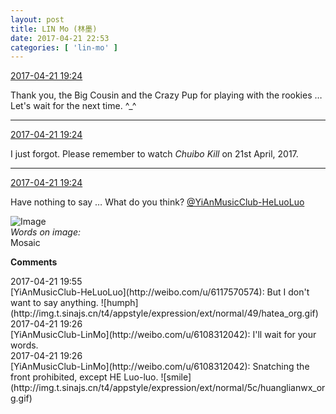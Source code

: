 ```yaml
---
layout: post
title: LIN Mo (林墨)
date: 2017-04-21 22:53
categories: [ 'lin-mo' ]
---
```


<div class="weibo-info">
  <a href="http://weibo.com/6108312042/EFyP038rg">2017-04-21 19:24</a>
</div>

Thank you, the Big Cousin and the Crazy Pup for playing with the rookies … Let's wait for the next time. ^_^

<!-- more -->

---

<div class="weibo-info">
  <a href="http://weibo.com/6108312042/EFyP038rg">2017-04-21 19:24</a>
</div>

I just forgot. Please remember to watch *Chuibo Kill* on 21st April, 2017.

---

<div class="weibo-info">
  <a href="http://weibo.com/6108312042/EFyP038rg">2017-04-21 19:24</a>
</div>

Have nothing to say … What do you think? [@YiAnMusicClub-HeLuoLuo](http://weibo.com/u/6117570574)

![Image](http://wx1.sinaimg.cn/mw690/006FnQZYgy1feuiucctqmj31l0240nmz.jpg)  
*Words on image:*  
Mosaic

**Comments**

<div class="weibo-info">2017-04-21 19:55</div>
[YiAnMusicClub-HeLuoLuo](http://weibo.com/u/6117570574): But I don't want to say anything. ![humph](http://img.t.sinajs.cn/t4/appstyle/expression/ext/normal/49/hatea_org.gif)

<div class="weibo-info">2017-04-21 19:26</div>
[YiAnMusicClub-LinMo](http://weibo.com/u/6108312042): I'll wait for your words.

<div class="weibo-info">2017-04-21 19:26</div>
[YiAnMusicClub-LinMo](http://weibo.com/u/6108312042): Snatching the front prohibited, except HE Luo-luo. ![smile](http://img.t.sinajs.cn/t4/appstyle/expression/ext/normal/5c/huanglianwx_org.gif)
